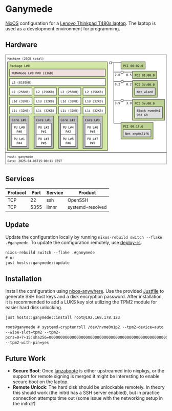 <!--
SPDX-FileCopyrightText: 2025 Jonas Fierlings <fnoegip@gmail.com>

SPDX-License-Identifier: CC-BY-4.0
-->

# Ganymede

[NixOS] configuration for a [Lenovo Thinkpad T480s laptop].
The laptop is used as a development environment for programming.

[NixOS]: https://nixos.org/
[Lenovo Thinkpad T480s laptop]: https://download.lenovo.com/pccbbs/mobiles_pdf/t480s_ug_en.pdf

## Hardware

![System hardware determined by the `hwloc` package](images/topology.svg "Generated using `just hosts::ganymede::topology`")

## Services

| Protocol | Port | Service | Product          |
| -------- | ---- | ------- | ---------------- |
| TCP      | 22   | ssh     | OpenSSH          |
| TCP      | 5355 | llmnr   | systemd-resolved |

## Update

Update the configuration locally by running `nixos-rebuild switch --flake .#ganymede`.
To update the configuration remotely, use [deploy-rs].

```console
nixos-rebuild switch --flake .#ganymede
# or
just hosts::ganymede::update
```

[deploy-rs]: https://github.com/serokell/deploy-rs

## Installation

Install the configuration using [nixos-anywhere].
Use the provided [Justfile](./Justfile) to generate SSH host keys and a disk encryption password.
After installation, it is recommended to add a LUKS key slot utilizing the TPM2 module for easier hard disk unlocking.

```console
just hosts::ganymede::install root@192.168.178.123
```

```console
root@ganymede # systemd-cryptenroll /dev/nvme0n1p2 --tpm2-device=auto --wipe-slot=tpm2 --tpm2-pcrs=0+7+15:sha256=0000000000000000000000000000000000000000000000000000000000000000 --tpm2-with-pin=yes
```

[nixos-anywhere]: https://github.com/nix-community/nixos-anywhere

## Future Work

- **Secure Boot**: Once [lanzaboote] is either upstreamed into nixpkgs, or the support for remote signing is merged it might be interesting to enable secure boot on the laptop.
- **Remote Unlock**: The hard disk should be unlockable remotely. In theory this should work (the initrd has a SSH server enabled), but in practice connection attempts time out (some issue with the networking setup in the initrd?)

[lanzaboote]: https://github.com/nix-community/lanzaboote
